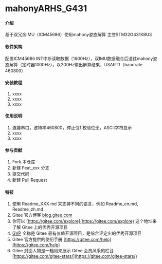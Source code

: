 # mahonyARHS_G431

#### 介绍
基于双冗余IMU（ICM45686）使用mahony姿态解算  主控STM32G431KBU3

#### 软件架构
配置ICM45686 INT中断读取数据（1600Hz），双IMU数据融合后送往mahony姿态解算（定时器1000Hz），以200Hz输出解算结果，USART1（baudrate 460800）


#### 安装教程

1.  xxxx
2.  xxxx
3.  xxxx

#### 使用说明

1.  连接串口，波特率460800，停止位1 校验位无，ASCII字符显示
2.  xxxx
3.  xxxx

#### 参与贡献

1.  Fork 本仓库
2.  新建 Feat_xxx 分支
3.  提交代码
4.  新建 Pull Request


#### 特技

1.  使用 Readme\_XXX.md 来支持不同的语言，例如 Readme\_en.md, Readme\_zh.md
2.  Gitee 官方博客 [blog.gitee.com](https://blog.gitee.com)
3.  你可以 [https://gitee.com/explore](https://gitee.com/explore) 这个地址来了解 Gitee 上的优秀开源项目
4.  [GVP](https://gitee.com/gvp) 全称是 Gitee 最有价值开源项目，是综合评定出的优秀开源项目
5.  Gitee 官方提供的使用手册 [https://gitee.com/help](https://gitee.com/help)
6.  Gitee 封面人物是一档用来展示 Gitee 会员风采的栏目 [https://gitee.com/gitee-stars/](https://gitee.com/gitee-stars/)
